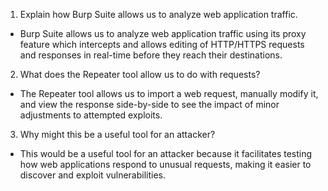 1. Explain how Burp Suite allows us to analyze web application traffic.
  * Burp Suite allows us to analyze web application traffic using its proxy feature which intercepts and allows editing of HTTP/HTTPS requests and responses in real-time before they reach their destinations.
2. What does the Repeater tool allow us to do with requests?
  * The Repeater tool allows us to import a web request, manually modify it, and view the response side-by-side to see the impact of minor adjustments to attempted exploits.
3. Why might this be a useful tool for an attacker?
  * This would be a useful tool for an attacker because it facilitates testing how web applications respond to unusual requests, making it easier to discover and exploit vulnerabilities.
